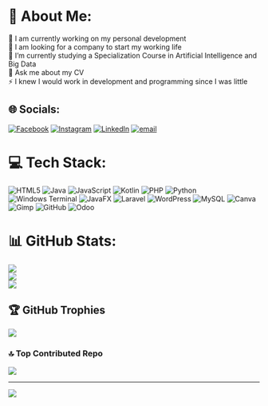 # 💫 About Me:
🔭 I am currently working on my personal development<br>🤝 I am looking for a company to start my working life<br>🌱 I’m currently studying a Specialization Course in Artificial Intelligence and Big Data<br>💬 Ask me about my CV<br>⚡ I knew I would work in development and programming since I was little


## 🌐 Socials:
[![Facebook](https://img.shields.io/badge/Facebook-%231877F2.svg?logo=Facebook&logoColor=white)](https://facebook.com/Andrés_Lapuente_Sola ) [![Instagram](https://img.shields.io/badge/Instagram-%23E4405F.svg?logo=Instagram&logoColor=white)](https://instagram.com/lapsol_22) [![LinkedIn](https://img.shields.io/badge/LinkedIn-%230077B5.svg?logo=linkedin&logoColor=white)](https://linkedin.com/in/Andrés_Lapuente_Sola) [![email](https://img.shields.io/badge/Email-D14836?logo=gmail&logoColor=white)](mailto:andreslapsol@gmail.com) 

# 💻 Tech Stack:
![HTML5](https://img.shields.io/badge/html5-%23E34F26.svg?style=plastic&logo=html5&logoColor=white) ![Java](https://img.shields.io/badge/java-%23ED8B00.svg?style=plastic&logo=openjdk&logoColor=white) ![JavaScript](https://img.shields.io/badge/javascript-%23323330.svg?style=plastic&logo=javascript&logoColor=%23F7DF1E) ![Kotlin](https://img.shields.io/badge/kotlin-%237F52FF.svg?style=plastic&logo=kotlin&logoColor=white) ![PHP](https://img.shields.io/badge/php-%23777BB4.svg?style=plastic&logo=php&logoColor=white) ![Python](https://img.shields.io/badge/python-3670A0?style=plastic&logo=python&logoColor=ffdd54) ![Windows Terminal](https://img.shields.io/badge/Windows%20Terminal-%234D4D4D.svg?style=plastic&logo=windows-terminal&logoColor=white) ![JavaFX](https://img.shields.io/badge/javafx-%23FF0000.svg?style=plastic&logo=javafx&logoColor=white) ![Laravel](https://img.shields.io/badge/laravel-%23FF2D20.svg?style=plastic&logo=laravel&logoColor=white) ![WordPress](https://img.shields.io/badge/WordPress-%23117AC9.svg?style=plastic&logo=WordPress&logoColor=white) ![MySQL](https://img.shields.io/badge/mysql-4479A1.svg?style=plastic&logo=mysql&logoColor=white) ![Canva](https://img.shields.io/badge/Canva-%2300C4CC.svg?style=plastic&logo=Canva&logoColor=white) ![Gimp](https://img.shields.io/badge/Gimp-657D8B?style=plastic&logo=gimp&logoColor=FFFFFF) ![GitHub](https://img.shields.io/badge/github-%23121011.svg?style=plastic&logo=github&logoColor=white) ![Odoo](https://img.shields.io/badge/odoo-9B59B6.svg?style=plastic&logo=odoo&logoColor=white)

# 📊 GitHub Stats:
![](https://github-readme-stats.vercel.app/api?username=AndresLapSol&theme=synthwave&hide_border=false&include_all_commits=true&count_private=true)<br/>
![](https://github-readme-streak-stats.herokuapp.com/?user=AndresLapSol&theme=synthwave&hide_border=false)<br/>
![](https://github-readme-stats.vercel.app/api/top-langs/?username=AndresLapSol&theme=synthwave&hide_border=false&include_all_commits=true&count_private=true&layout=compact)

## 🏆 GitHub Trophies
![](https://github-profile-trophy.vercel.app/?username=AndresLapSol&theme=darcula&no-frame=false&no-bg=false&margin-w=4)

### 🔝 Top Contributed Repo
![](https://github-contributor-stats.vercel.app/api?username=AndresLapSol&limit=5&theme=dark&combine_all_yearly_contributions=true)

---
[![](https://visitcount.itsvg.in/api?id=AndresLapSol&icon=0&color=0)](https://visitcount.itsvg.in)

<!-- Proudly created with GPRM ( https://gprm.itsvg.in ) -->
